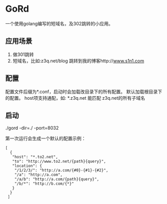 # GoRd
一个使用golang编写的短域名，及302跳转的小应用。

## 应用场景 ##
1. 做301跳转
2. 短域名，比如:z3q.net/blog 跳转到我的博客http://www.s1n1.com

## 配置 ##
配置文件后缀为*.conf，启动时会加载改目录下的所有配置。 默认加载根目录下的配置。
host项支持通配，如: *.z3q.net 能匹配 z3q.net的所有子域名

## 启动 ##
./gord -dir=./ -port=8032

第一次运行会生成一个默认的配置示例：

    [
      {
       "host": "*.to2.net",
       "to": "http://www.to2.net/{path}{query}",
       "location": {
        "/1/2/3/": "http://a.com/{#0}-{#1}-{#2}",
        "/a": "http://a.com",
        "/a/b": "http://a.com/{path}{query}",
        "/b/*": "http://b.com/{*}"
       }
      }
     ]


